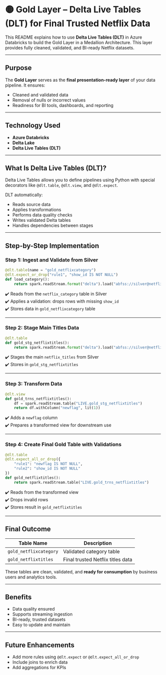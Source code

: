 
# 🟡 Gold Layer – Delta Live Tables (DLT) for Final Trusted Netflix Data

This README explains how to use **Delta Live Tables (DLT)** in Azure Databricks to build the Gold Layer in a Medallion Architecture. This layer provides fully cleaned, validated, and BI-ready Netflix datasets.

---

## Purpose

The **Gold Layer** serves as the **final presentation-ready layer** of your data pipeline. It ensures:

- Cleaned and validated data
- Removal of nulls or incorrect values
- Readiness for BI tools, dashboards, and reporting

---

## Technology Used

- **Azure Databricks**
- **Delta Lake**
- **Delta Live Tables (DLT)**

---

## What Is Delta Live Tables (DLT)?

Delta Live Tables allows you to define pipelines using Python with special decorators like `@dlt.table`, `@dlt.view`, and `@dlt.expect`.

DLT automatically:

- Reads source data
- Applies transformations
- Performs data quality checks
- Writes validated Delta tables
- Handles dependencies between stages

---

## Step-by-Step Implementation

### Step 1: Ingest and Validate from Silver

```python
@dlt.table(name = "gold_netflixcategory")
@dlt.expect_or_drop("rule1", "show_id IS NOT NULL")
def load_category():
    return spark.readStream.format("delta").load("abfss://silver@netflixprojectdlshahid.dfs.core.windows.net/netflix_category")
```

✔️ Reads from the `netflix_category` table in Silver  
✔️ Applies a validation: drops rows with missing `show_id`  
✔️ Stores data in `gold_netflixcategory` table

---

### Step 2: Stage Main Titles Data

```python
@dlt.table
def gold_stg_netflixtitles():
    return spark.readStream.format("delta").load("abfss://silver@netflixprojectdlshahid.dfs.core.windows.net/netflix_titles")
```

✔️ Stages the main `netflix_titles` from Silver  
✔️ Stores in `gold_stg_netflixtitles`

---

### Step 3: Transform Data

```python
@dlt.view
def gold_trns_netflixtitles():
    df = spark.readStream.table("LIVE.gold_stg_netflixtitles")
    return df.withColumn("newflag", lit(1))
```

✔️ Adds a `newflag` column  
✔️ Prepares a transformed view for downstream use

---

### Step 4: Create Final Gold Table with Validations

```python
@dlt.table
@dlt.expect_all_or_drop({
    "rule1": "newflag IS NOT NULL",
    "rule2": "show_id IS NOT NULL"
})
def gold_netflixtitles():
    return spark.readStream.table("LIVE.gold_trns_netflixtitles")
```

✔️ Reads from the transformed view  
✔️ Drops invalid rows  
✔️ Stores result in `gold_netflixtitles`

---

## Final Outcome

| Table Name            | Description                        |
|----------------------|------------------------------------|
| `gold_netflixcategory` | Validated category table          |
| `gold_netflixtitles`   | Final trusted Netflix titles data |

These tables are clean, validated, and **ready for consumption** by business users and analytics tools.

---

## Benefits

- Data quality ensured
- Supports streaming ingestion
- BI-ready, trusted datasets
- Easy to update and maintain

---

## Future Enhancements

- Add more rules using `@dlt.expect` or `@dlt.expect_all_or_drop`
- Include joins to enrich data
- Add aggregations for KPIs

